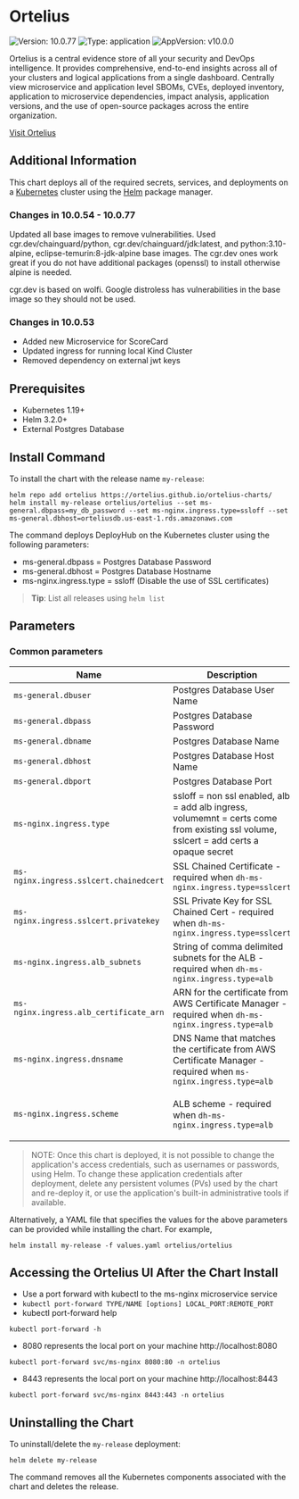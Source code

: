 # Ortelius

![Version: 10.0.77](https://img.shields.io/badge/Version-10.0.77-informational?style=flat-square) ![Type: application](https://img.shields.io/badge/Type-application-informational?style=flat-square) ![AppVersion: v10.0.0](https://img.shields.io/badge/AppVersion-v10.0.0-informational?style=flat-square)

Ortelius is a central evidence store of all your security and DevOps intelligence. It provides comprehensive, end-to-end insights across all of your clusters and logical applications from a single dashboard. Centrally view microservice and application level SBOMs, CVEs, deployed inventory, application to microservice dependencies, impact analysis, application versions, and the use of open-source packages across the entire organization. 


[Visit Ortelius](https://ortelius.io)

## Additional Information

This chart deploys all of the required secrets, services, and deployments on a [Kubernetes](https://kubernetes.io) cluster using the [Helm](https://helm.sh) package manager.

### Changes in 10.0.54 - 10.0.77
Updated all base images to remove vulnerabilities. Used cgr.dev/chainguard/python, cgr.dev/chainguard/jdk:latest, and python:3.10-alpine, eclipse-temurin:8-jdk-alpine base images. The cgr.dev ones work great if you do not have additional packages (openssl) to install otherwise alpine is needed.

cgr.dev is based on wolfi. Google distroless has vulnerabilities in the base image so they should not be used.


### Changes in 10.0.53

* Added new Microservice for ScoreCard
* Updated ingress for running local Kind Cluster
* Removed dependency on external jwt keys

## Prerequisites

- Kubernetes 1.19+
- Helm 3.2.0+
- External Postgres Database

## Install Command

To install the chart with the release name `my-release`:

```console
helm repo add ortelius https://ortelius.github.io/ortelius-charts/
helm install my-release ortelius/ortelius --set ms-general.dbpass=my_db_password --set ms-nginx.ingress.type=ssloff --set ms-general.dbhost=orteliusdb.us-east-1.rds.amazonaws.com
```


The command deploys DeployHub on the Kubernetes cluster using the following parameters:
- ms-general.dbpass = Postgres Database Password
- ms-general.dbhost = Postgres Database Hostname
- ms-nginx.ingress.type = ssloff (Disable the use of SSL certificates)

> **Tip**: List all releases using `helm list`


## Parameters

### Common parameters

| Name                     | Description                                                                                  | Value           |
| ------------------------ | -------------------------------------------------------------------------------------------- | --------------- |
| `ms-general.dbuser`     | Postgres Database User Name                                                                  | `postgres`      |
| `ms-general.dbpass`     | Postgres Database Password                                                                   | `postgres`      |
| `ms-general.dbname`     | Postgres Database Name                                                                       | `postgres`      |
| `ms-general.dbhost`     | Postgres Database Host Name                                                                  | `localhost`     |
| `ms-general.dbport`     | Postgres Database Port                                                                       | `5432`          |
| `ms-nginx.ingress.type` | ssloff = non ssl enabled, alb = add alb ingress, volumemnt = certs come from existing ssl volume, sslcert = add certs a opaque secret | `sslcert, alb, volumemnt, ssloff`  |
| `ms-nginx.ingress.sslcert.chainedcert`    | SSL Chained Certificate - required when `dh-ms-nginx.ingress.type=sslcert`                     | `SSL Chained Certificate - decoded` |
| `ms-nginx.ingress.sslcert.privatekey`    | SSL Private Key for SSL Chained Cert - required when `dh-ms-nginx.ingress.type=sslcert`         | `SSL Private Key - decoded`         |
| `ms-nginx.ingress.alb_subnets`    | String of comma delimited subnets for the ALB - required when  `dh-ms-nginx.ingress.type=alb`  |   |
| `ms-nginx.ingress.alb_certificate_arn`    | ARN for the certificate from AWS Certificate Manager - required when  `dh-ms-nginx.ingress.type=alb` |  |
| `ms-nginx.ingress.dnsname`   | DNS Name that matches the certificate from AWS Certificate Manager - required when  `ms-nginx.ingress.type=alb` |  |
| `ms-nginx.ingress.scheme`    | ALB scheme - required when  `dh-ms-nginx.ingress.type=alb` |  `internal` or `internet-facing` default: `internal`|

> NOTE: Once this chart is deployed, it is not possible to change the application's access credentials, such as usernames or passwords, using Helm. To change these application credentials after deployment, delete any persistent volumes (PVs) used by the chart and re-deploy it, or use the application's built-in administrative tools if available.

Alternatively, a YAML file that specifies the values for the above parameters can be provided while installing the chart. For example,

```console
helm install my-release -f values.yaml ortelius/ortelius
```
## Accessing the Ortelius UI After the Chart Install
- Use a port forward with kubectl to the ms-nginx microservice service
- `kubectl port-forward TYPE/NAME [options] LOCAL_PORT:REMOTE_PORT`
- kubectl port-forward help
```
kubectl port-forward -h
```
- 8080 represents the local port on your machine http://localhost:8080
```
kubectl port-forward svc/ms-nginx 8080:80 -n ortelius
```
- 8443 represents the local port on your machine http://localhost:8443
```
kubectl port-forward svc/ms-nginx 8443:443 -n ortelius
```
## Uninstalling the Chart

To uninstall/delete the `my-release` deployment:

```console
helm delete my-release
```

The command removes all the Kubernetes components associated with the chart and deletes the release.
